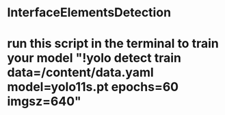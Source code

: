 # InterfaceElementsDetection
# run this script in the terminal to train your model "!yolo detect train data=/content/data.yaml model=yolo11s.pt epochs=60 imgsz=640"